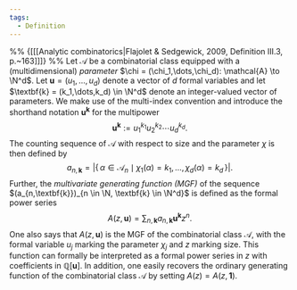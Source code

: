 ```yaml
---
tags:
  - Definition
---
```

%% {\[[[Analytic combinatorics|Flajolet & Sedgewick, 2009, Definition III.3, p.~163]]\]} %%
Let $\mathcal{A}$ be a combinatorial class equipped with a (multidimensional) *parameter* $\chi = (\chi_1,\dots,\chi_d): \mathcal{A} \to \N^d$. Let $\textbf{u} = (u_1,\dots,u_d)$ denote a vector of $d$ formal variables and let $\textbf{k} = (k_1,\dots,k_d) \in \N^d$ denote an integer-valued vector of parameters. We make use of the multi-index convention and introduce the shorthand notation $\textbf{u}^\textbf{k}$ for the multipower
$$
\textbf{u}^\textbf{k} := u_1^{k_1} u_2^{k_2} \cdots u_d^{k_d}.
$$
The counting sequence of $\mathcal{A}$ with respect to size and the parameter $\chi$ is then defined by
$$
a_{n,\textbf{k}} = \big|\{\, \alpha \in \mathcal{A}_n \mid \chi_1(\alpha) = k_1, \dots, \chi_d(\alpha) = k_d \,\}\big|.
$$
Further, the *multivariate generating function (MGF)* of the sequence $(a_{n,\textbf{k}})_{n \in \N, \textbf{k} \in \N^d}$ is defined as the formal power series
$$
A(z,\textbf{u}) = \sum_{n, \textbf{k}} a_{n,\textbf{k}}\textbf{u}^{\textbf{k}} z^n. 
$$
One also says that $A(z,\textbf{u})$ is the MGF of the combinatorial class $\mathcal{A}$, with the formal variable $u_j$ marking the parameter $\chi_j$ and $z$ marking size.
This function can formally be interpreted as a formal power series in $z$ with coefficients in $\mathbb{Q}[\textbf{u}]$.
In addition, one easily recovers the ordinary generating function of the combinatorial class $\mathcal{A}$ by setting $A(z) = A(z,\textbf{1}).$
